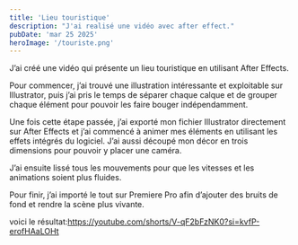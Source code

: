 ```yaml
---
title: 'Lieu touristique'
description: "J'ai realisé une vidéo avec after effect." 
pubDate: 'mar 25 2025'
heroImage: '/touriste.png'
---
```


J’ai créé une vidéo qui présente un lieu touristique en utilisant After Effects.

Pour commencer, j’ai trouvé une illustration intéressante et exploitable sur Illustrator, puis j’ai pris le temps de séparer chaque calque et de grouper chaque élément pour pouvoir les faire bouger indépendamment.

Une fois cette étape passée, j’ai exporté mon fichier Illustrator directement sur After Effects et j’ai commencé à animer mes éléments en utilisant les effets intégrés du logiciel. J’ai aussi découpé mon décor en trois dimensions pour pouvoir y placer une caméra.

J’ai ensuite lissé tous les mouvements pour que les vitesses et les animations soient plus fluides.

Pour finir, j’ai importé le tout sur Premiere Pro afin d’ajouter des bruits de fond et rendre la scène plus vivante.

voici le résultat:https://youtube.com/shorts/V-qF2bFzNK0?si=kvfP-erofHAaLOHt






